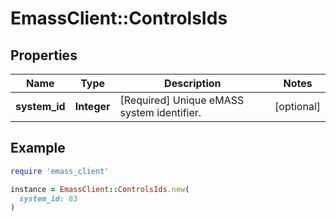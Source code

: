 # EmassClient::ControlsIds

## Properties

| Name | Type | Description | Notes |
| ---- | ---- | ----------- | ----- |
| **system_id** | **Integer** | [Required] Unique eMASS system identifier. | [optional] |

## Example

```ruby
require 'emass_client'

instance = EmassClient::ControlsIds.new(
  system_id: 83
)
```

